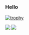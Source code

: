###  Hello
[![trophy](https://github-profile-trophy.vercel.app/?username=hitenkoku&theme=one-dark&column=10)](https://github.com/ryo-ma/github-profile-trophy)

<a href="https://github.com/anuraghazra/github-readme-stats">
  <img align="left" src="https://github-readme-stats.vercel.app/api?username=hitenkoku&show_icons=true&theme=highcontrast&count_private=true" />
</a>
<a href="https://github.com/anuraghazra/github-readme-stats">
  <img align="left" src="https://github-readme-stats.vercel.app/api/top-langs/?username=hitenkoku&theme=highcontrast&layout=compact" />
</a>
